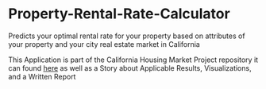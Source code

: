 # Property-Rental-Rate-Calculator
Predicts your optimal rental rate for your property based on attributes of your property and your city real estate market in California

This Application is part of the California Housing Market Project repository it can found [here](https://github.com/clazaro97chosen/California_Housing_Project) as well as a Story about Applicable Results, Visualizations, and a Written Report
